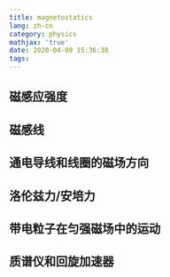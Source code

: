```yaml
---
title: magnetostatics
lang: zh-cn
category: physics
mathjax: 'true'
date: 2020-04-09 15:36:38
tags:
---
```


## 磁感应强度

## 磁感线

## 通电导线和线圈的磁场方向

## 洛伦兹力/安培力

## 带电粒子在匀强磁场中的运动

## 质谱仪和回旋加速器
